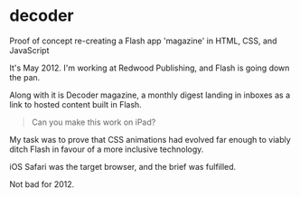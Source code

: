 # decoder
Proof of concept re-creating a Flash app 'magazine' in HTML, CSS, and JavaScript

It's May 2012. I'm working at Redwood Publishing, and Flash is going down the pan.

Along with it is Decoder magazine, a monthly digest landing in inboxes as a link to hosted content built in Flash.

> Can you make this work on iPad?

My task was to prove that CSS animations had evolved far enough to viably ditch Flash in favour of a more inclusive technology.

iOS Safari was the target browser, and the brief was fulfilled.

Not bad for 2012.